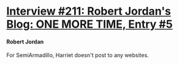 # [Interview #211: Robert Jordan's Blog: ONE MORE TIME, Entry #5](https://www.theoryland.com/intvmain.php?i=211#5)

#### Robert Jordan

For SemiArmadillo, Harriet doesn't post to any websites.

